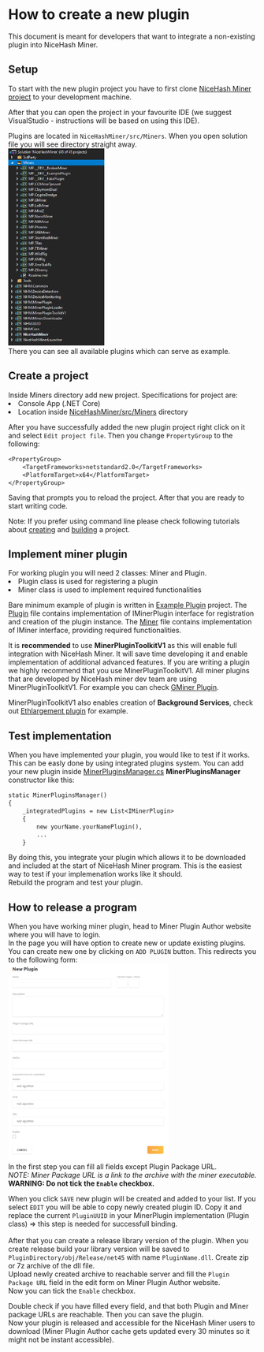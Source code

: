 # How to create a new plugin

This document is meant for developers that want to integrate a non-existing plugin into NiceHash Miner.

<h2 id="setup">Setup</h2>

To start with the new plugin project you have to first clone <a href="https://github.com/nicehash/NiceHashMiner">NiceHash Miner project</a> to your development machine.

After that you can open the project in your favourite IDE (we suggest VisualStudio - instructions will be based on using this IDE).

Plugins are located in `NiceHashMiner/src/Miners`. When you open solution file you will see directory straight away. <br>
<img src="../../Resources/solution_directory.png" height="400"/> <br>
There you can see all available plugins which can serve as example.


<h2 id="create">Create a project</h2>
Inside Miners directory add new project.
Specifications for project are:
<li>Console App (.NET Core)</li>
<li>Location inside <u>NiceHashMiner/src/Miners</u> directory</li>

After you have successfully added the new plugin project right click on it and select `Edit project file`.
Then you change `PropertyGroup` to the following:
```
<PropertyGroup>
    <TargetFrameworks>netstandard2.0</TargetFrameworks>
    <PlatformTarget>x64</PlatformTarget>
</PropertyGroup>
```
Saving that prompts you to reload the project. After that you are ready to start writing code.

Note: If you prefer using command line please check following tutorials about <a href="https://docs.microsoft.com/en-us/visualstudio/msbuild/walkthrough-creating-an-msbuild-project-file-from-scratch?view=vs-2019">creating</a> and <a href="https://docs.microsoft.com/en-us/visualstudio/msbuild/walkthrough-using-msbuild?view=vs-2019">building</a> a project.

<h2 id="code">Implement miner plugin</h2>
For working plugin you will need 2 classes: Miner and Plugin.
<li>Plugin class is used for registering a plugin</li>
<li>Miner class is used to implement required functionalities</li>

</p>Bare minimum example of plugin is written in <a href="../../src/Miners/__DEV__ExamplePlugin">Example Plugin</a> project. The <a href="../../src/Miners/__DEV__ExamplePlugin/ExamplePlugin.cs">Plugin</a> file contains implementation of IMinerPlugin interface for registration and creation of the plugin instance. The <a href="../../src/Miners/__DEV__ExamplePlugin/ExampleMiner.cs">Miner</a> file contains implementation of IMiner interface, providing required functionalities.</p>

<p>It is <b>recommended</b> to use <b>MinerPluginToolkitV1</b> as this will enable full integration with NiceHash Miner. It will save time developing it and enable implementation of additional advanced features. If you are writing a plugin we highly recommend that you use MinerPluginToolkitV1. All miner plugins that are developed by NiceHash miner dev team are using MinerPluginToolkitV1. For example you can check <a href="../../src/Miners/GMiner">GMiner Plugin</a>.</p>
<p>MinerPluginToolkitV1 also enables creation of <b>Background Services</b>, check out <a href="../../src/NHMCore/Mining/Plugins/EthlargementIntegratedPlugin.cs">Ethlargement plugin</a> for example.</p>

<h2 id="test">Test implementation</h2>
When you have implemented your plugin, you would like to test if it works. This can be easly done by using integrated plugins system. You can add your new plugin inside <a href="../../src/NHMCore/Mining/Plugins/MinerPluginsManager.cs">MinerPluginsManager.cs</a> <b>MinerPluginsManager</b> constructor like this: 

```
static MinerPluginsManager()
{
    _integratedPlugins = new List<IMinerPlugin>
    {
        new yourName.yourNamePlugin(),
        ...
    }
```

By doing this, you integrate your plugin which allows it to be downloaded and included at the start of NiceHash Miner program. This is the easiest way to test if your implemenation works like it should.<br>
Rebuild the program and test your plugin.

<h2 id="release">How to release a program</h2>

When you have working miner plugin, head to <a src="https://miner-plugins.nicehash.com">Miner Plugin Author</a> website where you will have to login. <br>
In the page you will have option to create new or update existing plugins.
You can create new one by clicking on `ADD PLUGIN` button. This redirects you to the following form:<br>
<img src="../../Resources/new_plugin.png" height="400"/> <br>
In the first step you can fill all fields except Plugin Package URL.<br>
*NOTE: Miner Package URL is a link to the archive with the miner executable.*<br>
**WARNING: Do not tick the `Enable` checkbox.**<br>

When you click `SAVE` new plugin will be created and added to your list. If you select `EDIT` you will be able to copy newly created plugin ID. Copy it and replace the current `PluginUUID` in your MinerPlugin implementation (Plugin class) => this step is needed for successfull binding. <br><br>
After that you can create a release library version of the plugin. When you create release build your library version will be saved to `PluginDirectory/obj/Release/net45` with name `PluginName.dll`. 
Create zip or 7z archive of the dll file.<br>
Upload newly created archive to reachable server and fill the `Plugin Package URL` field in the edit form on Miner Plugin Author website. <br>Now you can tick the `Enable` checkbox.

Double check if you have filled every field, and that both Plugin and Miner package URLs are reachable. Then you can save the plugin.<br>
Now your plugin is released and accessible for the NiceHash Miner users to download (Miner Plugin Author cache gets updated every 30 minutes so it might not be instant accessible).